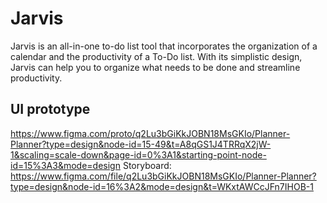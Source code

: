 # Jarvis

Jarvis is an all-in-one to-do list tool that incorporates the organization of a calendar and the productivity of a To-Do list. With its simplistic design, Jarvis can help you to organize what needs to be done and streamline productivity.

## UI prototype
https://www.figma.com/proto/q2Lu3bGiKkJOBN18MsGKIo/Planner-Planner?type=design&node-id=15-49&t=A8qGS1J4TRRqX2jW-1&scaling=scale-down&page-id=0%3A1&starting-point-node-id=15%3A3&mode=design Storyboard: https://www.figma.com/file/q2Lu3bGiKkJOBN18MsGKIo/Planner-Planner?type=design&node-id=16%3A2&mode=design&t=WKxtAWCcJFn7IHOB-1


